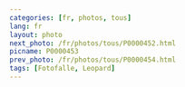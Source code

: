 ```yaml
---
categories: [fr, photos, tous]
lang: fr
layout: photo
next_photo: /fr/photos/tous/P0000452.html
picname: P0000453
prev_photo: /fr/photos/tous/P0000454.html
tags: [Fotofalle, Leopard]
---
```

